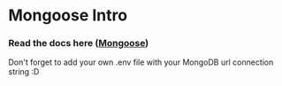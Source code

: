# Mongoose Intro
### Read the docs here ([Mongoose](https://mongoosejs.com/docs/index.html))

Don't forget to add your own .env file with your MongoDB url connection string :D